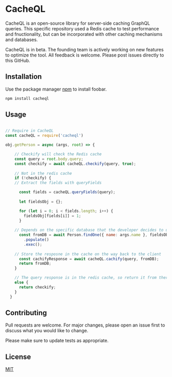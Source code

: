# CacheQL

CacheQL is an open-source library for server-side caching GraphQL queries. This specific repository used a Redis cache to test performance and fnuctionality, but can be incorporated with other caching mechanisms and databases.

CacheQL is in beta. The founding team is actively working on new features to optimize the tool. All feedback is welcome. Please post issues directly to this GitHub.

## Installation

Use the package manager [npm](https://www.npmjs.com/) to install foobar.

```bash
npm install cacheql
```

## Usage

```javascript

// Require in CacheQL 
const cacheQL = require('cacheql') 

obj.getPerson = async (args, root) => {

    // Checkify will check the Redis cache
    const query = root.body.query;
    const checkify = await cacheQL.checkify(query, true);
    
    // Not in the redis cache
    if (!checkify) {
    // Extract the fields with queryFields

      const fields = cacheQL.queryFields(query);
      
      let fieldsObj = {};

      for (let i = 0; i < fields.length; i++) {
        fieldsObj[fields[i]] = 1;
      }
    
    // Depends on the specific database that the developer decides to use
      const fromDB = await Person.findOne({ name: args.name }, fieldsObj)
        .populate()
        .exec();
    
    // Store the resposne in the cache on the way back to the client
      const cachifyResponse = await cacheQL.cachify(query, fromDB);
      return fromDB;
    }

    // The query response is in the redis cache, so return it from there
    else {
      return checkify;
    }
  }

```
## Contributing
Pull requests are welcome. For major changes, please open an issue first to discuss what you would like to change.

Please make sure to update tests as appropriate.

## License
[MIT](https://choosealicense.com/licenses/mit/)